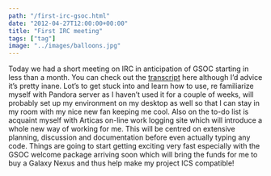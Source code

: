 ```yaml
---
path: "/first-irc-gsoc.html"
date: "2012-04-27T12:00:00+00:00"
title: "First IRC meeting"
tags: ["tag"]
image: "../images/balloons.jpg"
---
```


Today we had a short meeting on IRC in anticipation of GSOC starting in less than a month. You can check out the [transcript](http://blog.pandorafms.org/?p=505) here although I’d advice it’s pretty inane. Lot’s to get stuck into and learn how to use, re familiarize myself with Pandora server as I haven’t used it for a couple of weeks, will probably set up my environment on my desktop as well so that I can stay in my room with my nice new fan keeping me cool. Also on the to-do list is acquaint myself with Articas on-line work logging site which will introduce a whole new way of working for me. This will be centred on extensive planning, discussion and documentation before even actually typing any code. Things are going to start getting exciting very fast especially with the GSOC welcome package arriving soon which will bring the funds for me to buy a Galaxy Nexus and thus help make my project ICS compatible!